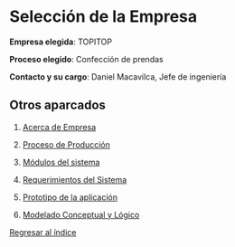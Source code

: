 # Selección de la Empresa

**Empresa elegida**: TOPITOP

**Proceso elegido**: Confección de prendas

**Contacto y su cargo**: Daniel Macavilca, Jefe de ingeniería

## Otros aparcados

1. [Acerca de Empresa](AcercaEmpresa.md)

2. [Proceso de Producción](procesodeproduccion.md)
   
3. [Módulos del sistema](Modelados/Módulos.md)
   
4. [Requerimientos del Sistema](Requerimientos.md)

5. [Prototipo de la aplicación](Prototipos/prototipo.md)
   
6. [Modelado Conceptual y Lógico](Modelados/Modelos.md)


[Regresar al índice](../README.md)
